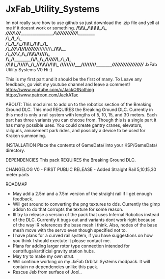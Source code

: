 # JxFab_Utility_Systems
Im not really sure how to use github so just download the .zip file and yell at me if it doesnt work or something.
______/\\\\\\\\\\\________________/\\\\\\\\\\\\\\\_________________/\\\________        
 _____\/////\\\///________________\/\\\///////////_________________\/\\\________       
  _________\/\\\___________________\/\\\____________________________\/\\\________      
   _________\/\\\______/\\\____/\\\_\/\\\\\\\\\\\______/\\\\\\\\\____\/\\\________     
    _________\/\\\_____\///\\\/\\\/__\/\\\///////______\////////\\\___\/\\\\\\\\\__    
     _________\/\\\_______\///\\\/____\/\\\_______________/\\\\\\\\\\__\/\\\////\\\_   
      __/\\\___\/\\\________/\\\/\\\___\/\\\______________/\\\/////\\\__\/\\\__\/\\\_  
       _\//\\\\\\\\\_______/\\\/\///\\\_\/\\\_____________\//\\\\\\\\/\\_\/\\\\\\\\\__ 
        __\/////////_______\///____\///__\///_______________\////////\//__\/////////___
JxFab Utility Systems V0
Hi :)

This is my first part and it should be the first of many.
To Leave any feedback, go visit my youtube channel and leave a comment!
https://www.youtube.com/c/JackOfNothing
https://www.patreon.com/JackATac

ABOUT:
This mod aims to add on to the robotics section of the Breaking Ground DLC.
This mod REQUIRES the Breaking Ground DLC.
Currently in this mod is only a rail system with lengths of 5, 10, 15, and 30 meters.
Each part has three variants you can choose from.
Though this is a single part it has many possible uses.
You could create gantry cranes, elevators, railguns, amusement park rides, 
and possibly a device to be used for Kraken summoning.

INSTALLATION
Place the contents of GameData/ into your KSP/GameData/ directory. 

DEPENDENCIES
This pack REQUIRES the Breaking Ground DLC.

CHANGELOG
V0 - FIRST PUBLIC RELEASE
	- Added Straight Rail 5,10,15,30 meter parts

ROADMAP
- May add a 2.5m and a 7.5m version of the straight rail if I get enough feedback. 
- Will get around to converting the png textures to dds. Currently the gimp addon to do that corrupts the texture for some reason.
- Ill try to release a version of the pack that uses Infernal Robotics instead of the DLC. Currently it bugs out and variants dont work right because of the way IR references the base mesh i think. Also, nodes of the base mesh move with the servo even though specified not to.
- I have plans for a curved rail system, if you have suggestions on how you think I should exectute it please contact me.
- Plans for adding larger rotor type connection intended for centrifugal/artificial gravity station hubs.
- May try to make my own strut.
- Will continue working on my JxFab Orbital Systems modpack. It will contain no dependencies unlike this pack.
- Rescue Jeb from surface of Jool..
